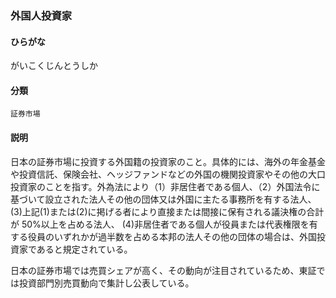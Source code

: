 <div style="display:none;">

## [あ行](securities-terms?id=あ行)
## [か行](securities-terms?id=か行)

</div>

### 外国人投資家

#### ひらがな

がいこくじんとうしか

#### 分類

`証券市場`

#### 説明

日本の証券市場に投資する外国籍の投資家のこと。具体的には、海外の年金基金や投資信託、保険会社、ヘッジファンドなどの外国の機関投資家やその他の大口投資家のことを指す。外為法により（1）非居住者である個人、（2）外国法令に基づいて設立された法人その他の団体又は外国に主たる事務所を有する法人、(3)上記(1)または(2)に掲げる者により直接または間接に保有される議決権の合計が 50%以上を占める法人、 (4)非居住者である個人が役員または代表権限を有する役員のいずれかが過半数を占める本邦の法人その他の団体の場合は、外国投資家であると規定されている。
 
日本の証券市場では売買シェアが高く、その動向が注目されているため、東証では投資部門別売買動向で集計し公表している。

<div style="display:none;">

## [さ行](securities-terms?id=さ行)
## [た行](securities-terms?id=た行)
## [な行](securities-terms?id=な行)
## [は行](securities-terms?id=は行)
## [ま行](securities-terms?id=ま行)
## [や行](securities-terms?id=や行)
## [ら行](securities-terms?id=ら行)
## [わ行](securities-terms?id=わ行)
## [英数字・記号](securities-terms?id=英数字・記号)

</div>

